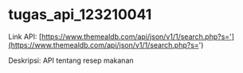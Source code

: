 # tugas_api_123210041

Link API: [https://www.themealdb.com/api/json/v1/1/search.php?s='](https://www.themealdb.com/api/json/v1/1/search.php?s=')

Deskripsi: API tentang resep makanan
